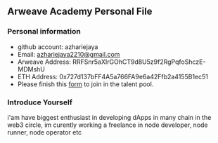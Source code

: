 ## Arweave Academy Personal File

### Personal information

- github account: azhariejaya
- Email: azhariejaya2210@gmail.com 
- Arweave Address: RRFSnr5aXIrGOhCT9d8U5z9f2RgPqfoShczE-MDMshU
- ETH Address: 0x727d137bFF4A5a766FA9e6a42Ffb2a4155B1ec51
- Please finish this [form](https://docs.google.com/forms/d/e/1FAIpQLSfWA5fIIcBgmRppm3jNz5vmf9Mai_QMVil-2pO4r7YKn_Zhtw/viewform?usp=sf_link) to join in the talent pool.

### Introduce Yourself
 i'am have biggest enthusiast in developing dApps in many chain in the web3 circle, im curently working a freelance in node developer, node runner, node operator etc

